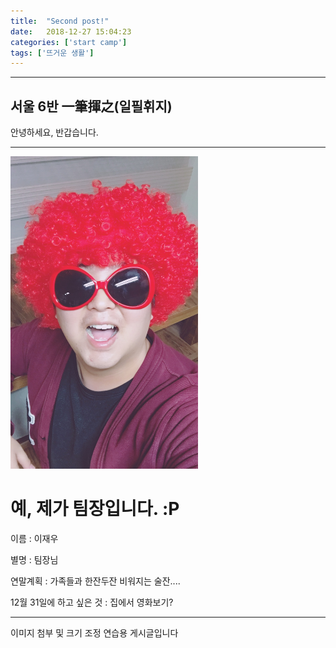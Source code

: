 ```yaml
---
title:  "Second post!"
date:   2018-12-27 15:04:23
categories: ['start camp']
tags: ['뜨거운 생활']
---
```





---


## 서울 6반 一筆揮之(일필휘지)

안녕하세요, 반갑습니다.



---




<img src="https://github.com/Jaewoo-Lee/Jaewoo-Lee.github.io/blob/master/images/IMG_2609.JPG?raw=true" width="300" height="500">



# 예, 제가 팀장입니다. :P



이름 : 이재우



별명 : 팀장님



연말계획 : 가족들과 한잔두잔 비워지는 술잔....



12월 31일에 하고 싶은 것 : 집에서 영화보기?





---


이미지 첨부 및 크기 조정 연습용 게시글입니다
